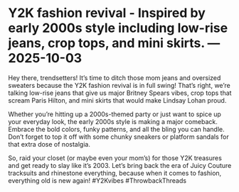 # Y2K fashion revival - Inspired by early 2000s style including low-rise jeans, crop tops, and mini skirts. — 2025-10-03

Hey there, trendsetters! It’s time to ditch those mom jeans and oversized sweaters because the Y2K fashion revival is in full swing! That’s right, we’re talking low-rise jeans that give us major Britney Spears vibes, crop tops that scream Paris Hilton, and mini skirts that would make Lindsay Lohan proud.

Whether you’re hitting up a 2000s-themed party or just want to spice up your everyday look, the early 2000s style is making a major comeback. Embrace the bold colors, funky patterns, and all the bling you can handle. Don’t forget to top it off with some chunky sneakers or platform sandals for that extra dose of nostalgia.

So, raid your closet (or maybe even your mom’s) for those Y2K treasures and get ready to slay like it’s 2003. Let’s bring back the era of Juicy Couture tracksuits and rhinestone everything, because when it comes to fashion, everything old is new again! #Y2Kvibes #ThrowbackThreads